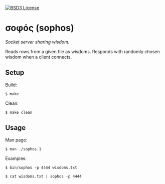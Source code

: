 [![BSD3 License](https://img.shields.io/badge/license-BSD3-blue.svg?style=flat-square)](https://tldrlegal.com/license/bsd-3-clause-license-%28revised%29)

# σοφός (sophos)
_Socket server sharing wisdom._

Reads rows from a given file as wisdoms. Responds with randomly chosen wisdom when a client connects.

## Setup
Build:
```
$ make
```

Clean:
```
$ make clean
```

## Usage
Man page:
```
$ man ./sophos.1
```

Examples:
```
$ bin/sophos -p 4444 wisdoms.txt

$ cat wisdoms.txt | sophos -p 4444
```
